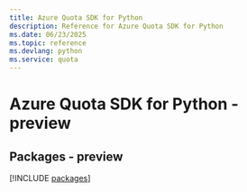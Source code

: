 ```yaml
---
title: Azure Quota SDK for Python
description: Reference for Azure Quota SDK for Python
ms.date: 06/23/2025
ms.topic: reference
ms.devlang: python
ms.service: quota
---
```

# Azure Quota SDK for Python - preview
## Packages - preview
[!INCLUDE [packages](quota-index.md)]